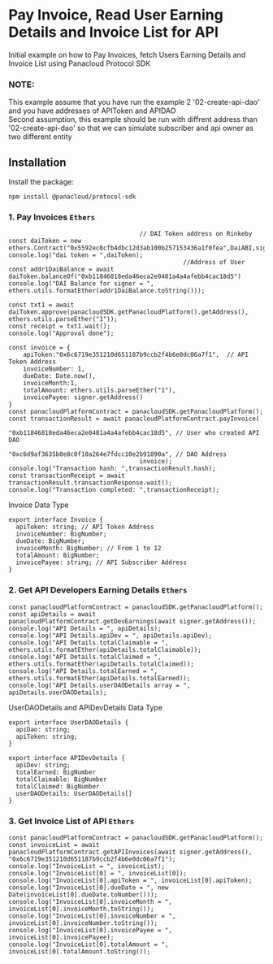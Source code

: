 # Pay Invoice, Read User Earning Details and Invoice List for API

Initial example on how to Pay Invoices, fetch Users Earning Details and Invoice List using Panacloud Protocol SDK

### NOTE: 
This example assume that you have run the example 2 '02-create-api-dao' and you have addresses of APIToken and APIDAO <br/>
Second assumption, this example should be run with diffrent address than '02-create-api-dao' so that we can simulate subscriber and api owner as two different entity

## Installation
Install the package:

```shell
npm install @panacloud/protocol-sdk
```

### 1. Pay Invoices `Ethers`

```JS
                                    // DAI Token address on Rinkeby
const daiToken = new ethers.Contract("0x5592ec0cfb4dbc12d3ab100b257153436a1f0fea",DaiABI,signer);
console.log("dai token = ",daiToken);
                                                //Address of User
const addr1DaiBalance = await daiToken.balanceOf("0xb11846818eda46eca2e0481a4a4afebb4cac18d5")
console.log("DAI Balance for signer = ", ethers.utils.formatEther(addr1DaiBalance.toString()));

const txt1 = await daiToken.approve(panacloudSDK.getPanacloudPlatform().getAddress(), ethers.utils.parseEther("1"));
const receipt = txt1.wait();
console.log("Approval done");

const invoice = {
    apiToken:"0x6c6719e351210d651187b9ccb2f4b6e0dc06a7f1",  // API Token Address
    invoiceNumber: 1,
    dueDate: Date.now(),
    invoiceMonth:1,
    totalAmount: ethers.utils.parseEther("1"),
    invoicePayee: signer.getAddress()
}
const panacloudPlatformContract = panacloudSDK.getPanacloudPlatform();
const transactionResult = await panacloudPlatformContract.payInvoice(
                                    "0xb11846818eda46eca2e0481a4a4afebb4cac18d5", // User who created API DAO
                                    "0xc6d9af3635b0e8c0f10a264e7fdcc10e2b91890a", // DAO Address
                                    invoice);
console.log("Transaction hash: ",transactionResult.hash);
const transactionReceipt = await transactionResult.transactionResponse.wait();
console.log("Transaction completed: ",transactionReceipt);
```

Invoice Data Type
```JS
export interface Invoice {
  apiToken: string; // API Token Address
  invoiceNumber: BigNumber;
  dueDate: BigNumber;
  invoiceMonth: BigNumber; // From 1 to 12
  totalAmount: BigNumber;
  invoicePayee: string; // API Subscriber Address
}
```

### 2. Get API Developers Earning Details `Ethers`

```JS
const panacloudPlatformContract = panacloudSDK.getPanacloudPlatform();
const apiDetails = await panacloudPlatformContract.getDevEarnings(await signer.getAddress());
console.log("API Details = ", apiDetails);
console.log("API Details.apiDev = ", apiDetails.apiDev);
console.log("API Details.totalClaimable = ", ethers.utils.formatEther(apiDetails.totalClaimable));
console.log("API Details.totalClaimed = ", ethers.utils.formatEther(apiDetails.totalClaimed));
console.log("API Details.totalEarned = ", ethers.utils.formatEther(apiDetails.totalEarned));
console.log("API Details.userDAODetails array = ", apiDetails.userDAODetails);

```
UserDAODetails and APIDevDetails Data Type
```JS
export interface UserDAODetails {
  apiDao: string;
  apiToken: string;
}

export interface APIDevDetails {
  apiDev: string;
  totalEarned: BigNumber
  totalClaimable: BigNumber
  totalClaimed: BigNumber
  userDAODetails: UserDAODetails[]
}
```

### 3. Get Invoice List of API `Ethers`

```JS
const panacloudPlatformContract = panacloudSDK.getPanacloudPlatform();
const invoiceList = await panacloudPlatformContract.getAPIInvoices(await signer.getAddress(), "0x6c6719e351210d651187b9ccb2f4b6e0dc06a7f1");
console.log("InvoiceList = ", invoiceList);
console.log("InvoiceList[0] = ", invoiceList[0]);
console.log("InvoiceList[0].apiToken = ", invoiceList[0].apiToken);
console.log("InvoiceList[0].dueDate = ", new Date(invoiceList[0].dueDate.toNumber()));
console.log("InvoiceList[0].invoiceMonth = ", invoiceList[0].invoiceMonth.toString());
console.log("InvoiceList[0].invoiceNumber = ", invoiceList[0].invoiceNumber.toString());
console.log("InvoiceList[0].invoicePayee = ", invoiceList[0].invoicePayee);
console.log("InvoiceList[0].totalAmount = ", invoiceList[0].totalAmount.toString());
```
